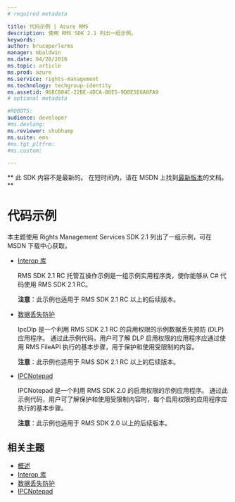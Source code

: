 ```yaml
---
# required metadata

title: 代码示例 | Azure RMS
description: 使用 RMS SDK 2.1 列出一组示例。
keywords:
author: bruceperlerms
manager: mbaldwin
ms.date: 04/28/2016
ms.topic: article
ms.prod: azure
ms.service: rights-management
ms.technology: techgroup-identity
ms.assetid: 968C804C-22BE-4DCA-B0E5-9D0E5E6A0FA9
# optional metadata

#ROBOTS:
audience: developer
#ms.devlang:
ms.reviewer: shubhamp
ms.suite: ems
#ms.tgt_pltfrm:
#ms.custom:

---
```

** 此 SDK 内容不是最新的。 在短时间内，请在 MSDN 上找到[最新版本](https://msdn.microsoft.com/library/windows/desktop/hh535290(v=vs.85).aspx)的文档。 **
# 代码示例

本主题使用 Rights Management Services SDK 2.1 列出了一组示例，可在 MSDN 下载中心获取。

- [Interop 库](https://Code.MSDN.Microsoft.Com/AD-RMS-SDK-20-Interop-eb3fbce7)

  RMS SDK 2.1 RC 托管互操作示例是一组示例实用程序类，使你能够从 C# 代码使用 RMS SDK 2.1 RC。

  **注意**：此示例也适用于 RMS SDK 2.1 RC 以上的后续版本。

- [数据丢失防护](https://Code.MSDN.Microsoft.Com/IpcDlp-Sample-Application-d30bb99d)

  IpcDlp 是一个利用 RMS SDK 2.1 RC 的启用权限的示例数据丢失预防 (DLP) 应用程序。 通过此示例代码，用户可了解 DLP 启用权限的应用程序应通过使用 RMS FileAPI 执行的基本步骤，用于保护和使用受限制的内容。

  **注意**：此示例也适用于 RMS SDK 2.1 RC 以上的后续版本。

- [IPCNotepad](https://Code.MSDN.Microsoft.Com/IPCNotepad-Sample-f67dae80)

  IPCNotepad 是一个利用 RMS SDK 2.0 的启用权限的示例应用程序。 通过此示例代码，用户可了解保护和使用受限制内容时，每个启用权限的应用程序应执行的基本步骤。

  **注意**：此示例也适用于 RMS SDK 2.0 以上的后续版本。
 
## 相关主题

* [概述](ad-rms-overview.md)
* [Interop 库](https://Code.MSDN.Microsoft.Com/AD-RMS-SDK-20-Interop-eb3fbce7)
* [数据丢失防护](https://Code.MSDN.Microsoft.Com/IpcDlp-Sample-Application-d30bb99d)
* [IPCNotepad](https://Code.MSDN.Microsoft.Com/IPCNotepad-Sample-f67dae80)
 

 


<!--HONumber=Jun16_HO1-->


